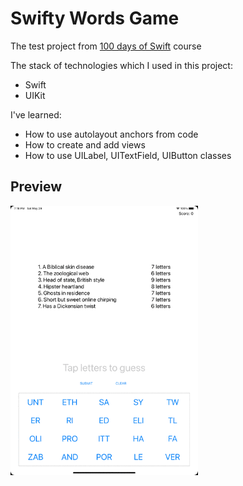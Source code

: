 # Swifty Words Game
The test project from [100 days of Swift](https://www.hackingwithswift.com/100) course

The stack of technologies which I used in this project:
- Swift
- UIKit

I've learned:

- How to use autolayout anchors from code
- How to create and add views
- How to use UILabel, UITextField, UIButton classes

## Preview
<img src="https://github.com/azat-dev/ios-swift-100-uikit-project-8/raw/master/preview.gif" width="300px"/>
